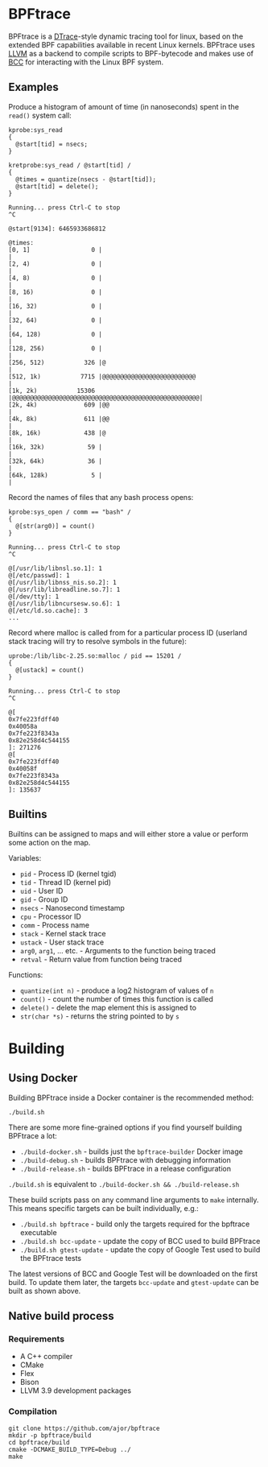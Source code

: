 # BPFtrace

BPFtrace is a [DTrace](http://dtrace.org)-style dynamic tracing tool for linux, based on the extended BPF capabilities available in recent Linux kernels. BPFtrace uses [LLVM](http://llvm.org) as a backend to compile scripts to BPF-bytecode and makes use of [BCC](https://github.com/iovisor/bcc) for interacting with the Linux BPF system.

## Examples

Produce a histogram of amount of time (in nanoseconds) spent in the `read()` system call:
```
kprobe:sys_read
{
  @start[tid] = nsecs;
}

kretprobe:sys_read / @start[tid] /
{
  @times = quantize(nsecs - @start[tid]);
  @start[tid] = delete();
}
```
```
Running... press Ctrl-C to stop
^C

@start[9134]: 6465933686812

@times:
[0, 1]                 0 |                                                    |
[2, 4)                 0 |                                                    |
[4, 8)                 0 |                                                    |
[8, 16)                0 |                                                    |
[16, 32)               0 |                                                    |
[32, 64)               0 |                                                    |
[64, 128)              0 |                                                    |
[128, 256)             0 |                                                    |
[256, 512)           326 |@                                                   |
[512, 1k)           7715 |@@@@@@@@@@@@@@@@@@@@@@@@@@                          |
[1k, 2k)           15306 |@@@@@@@@@@@@@@@@@@@@@@@@@@@@@@@@@@@@@@@@@@@@@@@@@@@@|
[2k, 4k)             609 |@@                                                  |
[4k, 8k)             611 |@@                                                  |
[8k, 16k)            438 |@                                                   |
[16k, 32k)            59 |                                                    |
[32k, 64k)            36 |                                                    |
[64k, 128k)            5 |                                                    |
```

Record the names of files that any bash process opens:
```
kprobe:sys_open / comm == "bash" /
{
  @[str(arg0)] = count()
}
```
```
Running... press Ctrl-C to stop
^C

@[/usr/lib/libnsl.so.1]: 1
@[/etc/passwd]: 1
@[/usr/lib/libnss_nis.so.2]: 1
@[/usr/lib/libreadline.so.7]: 1
@[/dev/tty]: 1
@[/usr/lib/libncursesw.so.6]: 1
@[/etc/ld.so.cache]: 3
...
```

Record where malloc is called from for a particular process ID (userland stack tracing will try to resolve symbols in the future):
```
uprobe:/lib/libc-2.25.so:malloc / pid == 15201 /
{
  @[ustack] = count()
}
```
```
Running... press Ctrl-C to stop
^C

@[
0x7fe223fdff40
0x40058a
0x7fe223f8343a
0x82e258d4c544155
]: 271276
@[
0x7fe223fdff40
0x40058f
0x7fe223f8343a
0x82e258d4c544155
]: 135637
```

## Builtins
Builtins can be assigned to maps and will either store a value or perform some action on the map.

Variables:
- `pid` - Process ID (kernel tgid)
- `tid` - Thread ID (kernel pid)
- `uid` - User ID
- `gid` - Group ID
- `nsecs` - Nanosecond timestamp
- `cpu` - Processor ID
- `comm` - Process name
- `stack` - Kernel stack trace
- `ustack` - User stack trace
- `arg0`, `arg1`, ... etc. - Arguments to the function being traced
- `retval` - Return value from function being traced

Functions:
- `quantize(int n)` - produce a log2 histogram of values of `n`
- `count()` - count the number of times this function is called
- `delete()` - delete the map element this is assigned to
- `str(char *s)` - returns the string pointed to by `s`

# Building

## Using Docker

Building BPFtrace inside a Docker container is the recommended method:

`./build.sh`

There are some more fine-grained options if you find yourself building BPFtrace a lot:
- `./build-docker.sh` - builds just the `bpftrace-builder` Docker image
- `./build-debug.sh` - builds BPFtrace with debugging information
- `./build-release.sh` - builds BPFtrace in a release configuration

`./build.sh` is equivalent to `./build-docker.sh && ./build-release.sh`

These build scripts pass on any command line arguments to `make` internally. This means specific targets can be built individually, e.g.:
- `./build.sh bpftrace` - build only the targets required for the bpftrace executable
- `./build.sh bcc-update` - update the copy of BCC used to build BPFtrace
- `./build.sh gtest-update` - update the copy of Google Test used to build the BPFtrace tests

The latest versions of BCC and Google Test will be downloaded on the first build. To update them later, the targets `bcc-update` and `gtest-update` can be built as shown above.

## Native build process

### Requirements

- A C++ compiler
- CMake
- Flex
- Bison
- LLVM 3.9 development packages

### Compilation
```
git clone https://github.com/ajor/bpftrace
mkdir -p bpftrace/build
cd bpftrace/build
cmake -DCMAKE_BUILD_TYPE=Debug ../
make
```
